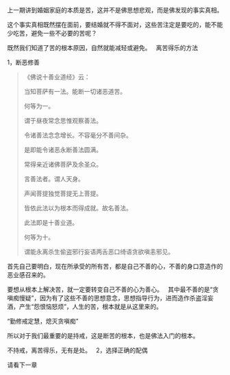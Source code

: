 上一期讲到婚姻家庭的本质是苦，这并不是佛思想悲观，而是佛发现的事实真相。

这个事实真相既然摆在面前，要结婚就不得不面对，这些苦注定是要吃的，能不能少吃苦，避免一些不必要的苦呢？

既然我们知道了苦的根本原因，自然就能减轻或避免。
&nbsp;
离苦得乐的方法

1，断恶修善

> 《佛说十善业道经》云：
> 
>  当知菩萨有一法。能断一切诸恶道苦。
> 
> 何等为一。
> 
> 谓于昼夜常念思惟观察善法。
> 
> 令诸善法念念增长。不容毫分不善间杂。
> 
> 是即能令诸恶永断善法圆满。
> 
> 常得亲近诸佛菩萨及余圣众。
> 
> 言善法者。谓人天身。
> 
> 声闻菩提独觉菩提无上菩提。
> 
> 皆依此法以为根本而得成就。故名善法。
> 
> 此法即是十善业道。
> 
> 何等为十。
> 
> 谓能永离杀生偷盗邪行妄语两舌恶口绮语贪欲嗔恚邪见。

首先自己要明白，现在所承受的所有苦，都是自己不善的心，不善的身口意造作的恶业感召来的。

要想从根本上解决苦，就一定要转变自己不善的心为善心。
&nbsp;
其中最不善的是“贪嗔痴慢疑”，因为有了这些不善的思想意念，思想指导行为，进而造作杀盗淫妄酒，产生“怨恨恼怒烦”，人生的苦，根本就是从这里来的。

“勤修戒定慧，熄灭贪嗔痴”

所以对于我们最重要的是持戒，这是断苦的根本，也是佛法入门的根本。

不持戒，离苦得乐，无有是处。
&nbsp;
2，选择正确的配偶

请看下一章